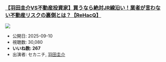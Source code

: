 ### [【羽田圭介VS不動産投資家】買うなら絶対JR線沿い！業者が言わない不動産リスクの裏側とは？【ReHacQ】](https://www.youtube.com/watch?v=SkpOBjRe6jc)
[![](https://img.youtube.com/vi/SkpOBjRe6jc/sddefault.jpg)](https://www.youtube.com/watch?v=SkpOBjRe6jc)
-   公開日: 2025-09-10
-   視聴数: 30,080
-   **いいね数: 267**
-   出演者: セカニチ, [羽田圭介](/rehacq_fan/people/羽田圭介 "wikilink")
